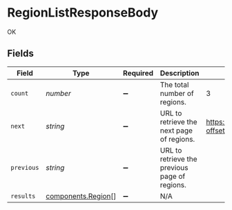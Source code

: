 # RegionListResponseBody

OK


## Fields

| Field                                                    | Type                                                     | Required                                                 | Description                                              | Example                                                  |
| -------------------------------------------------------- | -------------------------------------------------------- | -------------------------------------------------------- | -------------------------------------------------------- | -------------------------------------------------------- |
| `count`                                                  | *number*                                                 | :heavy_minus_sign:                                       | The total number of regions.                             | 3                                                        |
| `next`                                                   | *string*                                                 | :heavy_minus_sign:                                       | URL to retrieve the next page of regions.                | https://pokeapi.co/api/v2/region/?offset=20&limit=20     |
| `previous`                                               | *string*                                                 | :heavy_minus_sign:                                       | URL to retrieve the previous page of regions.            |                                                          |
| `results`                                                | [components.Region](../../models/components/region.md)[] | :heavy_minus_sign:                                       | N/A                                                      |                                                          |